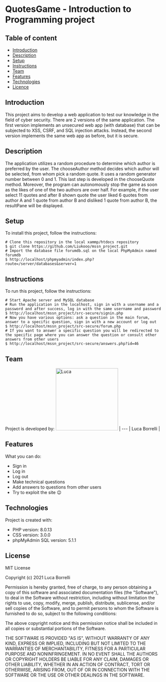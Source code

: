 # QuotesGame - Introduction to Programming project

## Table of content
* [Introduction](#introduction)
* [Description](#description)
* [Setup](#setup)
* [Instructions](#instructions)
* [Team](#team)
* [Features](#features)
* [Technologies](#technologies)
* [Licence](#license)

## Introduction
This project aims to develop a web application to test our knowledge in the field of cyber security. There are 2 versions of the same application.
The first version implements an unsecured web app (with database) that can be subjected to XSS, CSRF, and SQL injection attacks.
Instead, the second version implements the same web app as before, but it is secure.

## Description
The application utilizes a random procedure to determine which author is preferred by the user.
The chooseAuthor method decides which author will be selected, from whom pick a random quote.
It uses a random generator number between 0 and 1. This last step is developed in the chooseQuote method.
Moreover, the program can autonomously stop the game as soon as the likes of one of the two authors are over half.
For example, if the user select 11 quotes and after 8 shown quote the user liked 6 quotes from author A 
and 1 quote from author B and disliked 1 quote from author B, the resultPane will be displayed.

## Setup
To install this project, follow the instructions:
```
# Clone this repository in the local xammp/htdocs repository
$ git clone https://github.com/Liukooo/mssn_project.git
# Import the database file forumdb.sql on the local PhpMyAdmin named forumdb
$ http://localhost/phpmyadmin/index.php?route=/server/databases&server=1
```

## Instructions
To run this project, follow the instructions:
```
# Start Apache server and MySQL database
# Run the application in the localhost, sign in with a username and a password and after success, log in with the same username and password
$ http://localhost/mssn_project/src-secure/signin.php
# Now you have various options: ask a question in the main forum, answer to a specific question, sign in with a new account or log out
$ http://localhost/mssn_project/src-secure/forum.php
# If you want to answer a specific question you will be redirected to the specific page where you can answer the question or consult other answers from other users
$ http://localhost/mssn_project/src-secure/answers.php?id=46
```

## Team
Project is developed by:
<a><img alt="Luca" title="Luca Borrelli" src="./img/luca.jpg" width="200"></a> |
--- |
Luca Borrelli |

## Features
What you can do:
* Sign in
* Log in
* Log out
* Make technical questions
* Add answers to questions from other users
* Try to exploit the site :wink:

## Technologies
Project is created with:
* PHP version: 8.0.13
* CSS version: 3.0.0
* phpMyAdmin SQL version: 5.1.1

## License
MIT License

Copyright (c) 2021 Luca Borrelli

Permission is hereby granted, free of charge, to any person obtaining a copy
of this software and associated documentation files (the "Software"), to deal
in the Software without restriction, including without limitation the rights
to use, copy, modify, merge, publish, distribute, sublicense, and/or sell
copies of the Software, and to permit persons to whom the Software is
furnished to do so, subject to the following conditions:

The above copyright notice and this permission notice shall be included in all
copies or substantial portions of the Software.

THE SOFTWARE IS PROVIDED "AS IS", WITHOUT WARRANTY OF ANY KIND, EXPRESS OR
IMPLIED, INCLUDING BUT NOT LIMITED TO THE WARRANTIES OF MERCHANTABILITY,
FITNESS FOR A PARTICULAR PURPOSE AND NONINFRINGEMENT. IN NO EVENT SHALL THE
AUTHORS OR COPYRIGHT HOLDERS BE LIABLE FOR ANY CLAIM, DAMAGES OR OTHER
LIABILITY, WHETHER IN AN ACTION OF CONTRACT, TORT OR OTHERWISE, ARISING FROM,
OUT OF OR IN CONNECTION WITH THE SOFTWARE OR THE USE OR OTHER DEALINGS IN THE
SOFTWARE.

